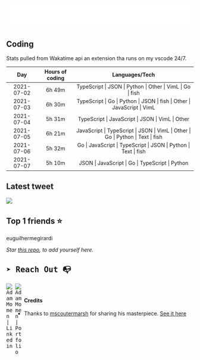 
![test image size](/assets/welcome_message.gif)

## Coding
Stats pulled from Wakatime api an extension tha runs on my vscode 24/7.

|Day|Hours of coding|Languages/Tech|
|:-:|:-:|:-:|
|2021-07-02|6h 49m|TypeScript &#124; JSON &#124; Python &#124; Other &#124; VimL &#124; Go &#124; fish|
|2021-07-03|6h 30m|TypeScript &#124; Go &#124; Python &#124; JSON &#124; fish &#124; Other &#124; JavaScript &#124; VimL|
|2021-07-04|5h 31m|TypeScript &#124; JavaScript &#124; JSON &#124; VimL &#124; Other|
|2021-07-05|6h 21m|JavaScript &#124; TypeScript &#124; JSON &#124; VimL &#124; Other &#124; Go &#124; Python &#124; Text &#124; fish|
|2021-07-06|5h 32m|Go &#124; JavaScript &#124; TypeScript &#124; JSON &#124; Python &#124; Text &#124; fish|
|2021-07-07|5h 10m|JSON &#124; JavaScript &#124; Go &#124; TypeScript &#124; Python|

## Latest tweet
[<img src="<tweet-image-url>" width="400">](<tweet-url>)

## Top 1 friends ⭐️
euguilhermegirardi

*Star [this repo](https://github.com/AdamMomen/AdamMomen), to add yourself here.*


<samp>

## ➤ Reach Out :mailbox_with_no_mail:

>
  <a href="https://www.linkedin.com/in/adam-momen-99596275/">
     <img align="left" alt="Adam Momen | Linkedin" width="24px" src="./assets/Linkedin.svg" />
   </a>

   <a href="https://adammomen.com/">
     <img align="left" alt="Adam Momen | Portfolio" width="24px" src="./assets/web.svg" />
   </a>

</samp>

<br>

#### Credits
* Thanks to [mscoutermarsh](https://github.com/mscoutermarsh) for sharing his masterpiece. [See it here](https://github.com/mscoutermarsh/mscoutermarsh)